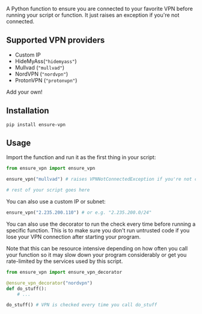 A Python function to ensure you are connected to your favorite VPN before running your script or function. It just raises an exception if you're not connected.

## Supported VPN providers
- Custom IP
- HideMyAss(`"hidemyass"`)
- Mullvad (`"mullvad"`)
- NordVPN (`"nordvpn"`)
- ProtonVPN (`"protonvpn"`)

Add your own!

## Installation
```
pip install ensure-vpn
```

## Usage

Import the function and run it as the first thing in your script:

```python
from ensure_vpn import ensure_vpn

ensure_vpn("mullvad") # raises VPNNotConnectedException if you're not connected.

# rest of your script goes here
```

You can also use a custom IP or subnet:
```python
ensure_vpn("2.235.200.110") # or e.g. "2.235.200.0/24"
```

You can also use the decorator to run the check every time before running a specific function. This is to make sure you don't run untrusted code if you lose your VPN connection after starting your program.

Note that this can be resource intensive depending on how often you call your function so it may slow down your program considerably or get you rate-limited by the services used by this script.

```python
from ensure_vpn import ensure_vpn_decorator

@ensure_vpn_decorator("nordvpn")
def do_stuff():
    # ...

do_stuff() # VPN is checked every time you call do_stuff
```
